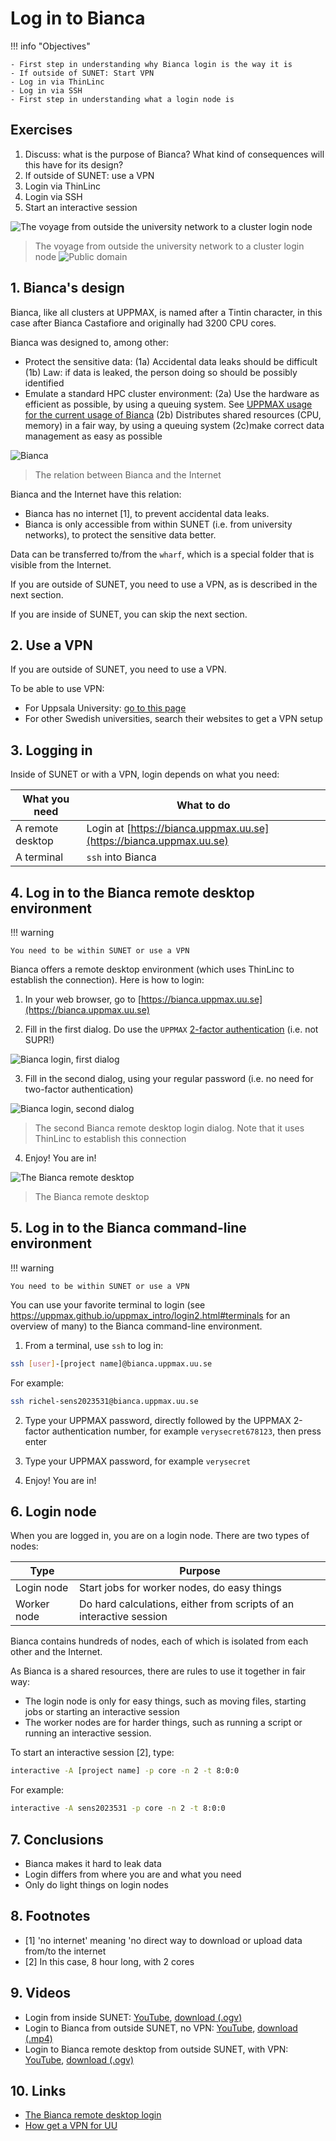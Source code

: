 # Log in to Bianca

!!! info "Objectives" 

    - First step in understanding why Bianca login is the way it is
    - If outside of SUNET: Start VPN
    - Log in via ThinLinc
    - Log in via SSH
    - First step in understanding what a login node is 

## Exercises

 1. Discuss: what is the purpose of Bianca? What kind of consequences will this have for its design?
 2. If outside of SUNET: use a VPN
 3. Login via ThinLinc
 4. Login via SSH
 5. Start an interactive session

![The voyage from outside the university network to a cluster login node](./img/971_the_voyage_from_outside_the_university_network_to_a_cluster_login_node.png)

> The voyage from outside the university network to a cluster login node ![Public domain](./img/public_domain_88x31.png)

## 1. Bianca's design

Bianca, like all clusters at UPPMAX, is named after a Tintin character,
in this case after Bianca Castafiore
and originally had 3200 CPU cores.

Bianca was designed to, among other:

 * Protect the sensitive data: 
   (1a) Accidental data leaks should be difficult
   (1b) Law: if data is leaked, the person doing so should be possibly identified
 * Emulate a standard HPC cluster environment:
   (2a) Use the hardware as efficient as possible, 
   by using a queuing system.
   See [UPPMAX usage for the current usage of Bianca](https://status.uppmax.uu.se/usage/)
   (2b) Distributes shared resources (CPU, memory) in a fair way,
   by using a queuing system
   (2c)make correct data management as easy as possible

![Bianca](./img/biancaorganisation-01.png)

> The relation between Bianca and the Internet

Bianca and the Internet have this relation:

 * Bianca has no internet [1], to prevent accidental data leaks. 
 * Bianca is only accessible from within SUNET (i.e. from university networks),
   to protect the sensitive data better.

Data can be transferred to/from the `wharf`, 
which is a special folder that is visible from the Internet.

If you are outside of SUNET, you need to use a VPN,
as is described in the next section.

If you are inside of SUNET, 
you can skip the next section.

## 2. Use a VPN

If you are outside of SUNET, you need to use a VPN.

To be able to use VPN:

 * For Uppsala University: [go to this page](https://mp.uu.se/en/web/info/stod/it-telefoni/anvandarguider/network/vpn-service)
 * For other Swedish universities, search their websites to get a VPN setup

## 3. Logging in

Inside of SUNET or with a VPN, 
login depends on what you need:

What you need   |What to do
----------------|------------------------------
A remote desktop|Login at [https://bianca.uppmax.uu.se](https://bianca.uppmax.uu.se)
A terminal      |`ssh` into Bianca

## 4. Log in to the Bianca remote desktop environment

!!! warning

    You need to be within SUNET or use a VPN

Bianca offers a remote desktop environment (which uses ThinLinc to establish
the connection). Here is how to login:

 1. In your web browser, go to [https://bianca.uppmax.uu.se](https://bianca.uppmax.uu.se)

 2. Fill in the first dialog. Do use the `UPPMAX` [2-factor authentication](https://www.uppmax.uu.se/support/user-guides/setting-up-two-factor-authentication/) (i.e. not SUPR!)

![Bianca login, first dialog](./img/bianca_gui_login_1st.png)

 3. Fill in the second dialog, using your regular password (i.e. no need for two-factor authentication)

![Bianca login, second dialog](./img/bianca_gui_login_2nd.png)

> The second Bianca remote desktop login dialog. 
> Note that it uses ThinLinc to establish this connection

 4. Enjoy! You are in!

![The Bianca remote desktop](./img/bianca_remote_desktop.png)

> The Bianca remote desktop

## 5. Log in to the Bianca command-line environment

!!! warning

    You need to be within SUNET or use a VPN

You can use your favorite terminal to login (see <https://uppmax.github.io/uppmax_intro/login2.html#terminals> for an overview of many)
to the Bianca command-line environment.

  1. From a terminal, use `ssh` to log in:

```bash
ssh [user]-[project name]@bianca.uppmax.uu.se
```

For example:

```bash
ssh richel-sens2023531@bianca.uppmax.uu.se
```

 2. Type your UPPMAX password, 
    directly followed by the UPPMAX 2-factor authentication number,
    for example `verysecret678123`, then press enter

 3. Type your UPPMAX password,
    for example `verysecret`

 4. Enjoy! You are in!

## 6. Login node

When you are logged in, you are on a login node.
There are two types of nodes:

Type        |Purpose
------------|--------------------------
Login node  |Start jobs for worker nodes, do easy things
Worker node |Do hard calculations, either from scripts of an interactive session

Bianca contains hundreds of nodes, each of which is isolated from each other and the Internet.

As Bianca is a shared resources, there are rules to use it together in fair way:

 * The login node is only for easy things, such as moving files,
   starting jobs or starting an interactive session
 * The worker nodes are for harder things, such as
   running a script or running an interactive session.

To start an interactive session [2], type:


```bash
interactive -A [project name] -p core -n 2 -t 8:0:0
```

For example:

```bash
interactive -A sens2023531 -p core -n 2 -t 8:0:0
```

## 7. Conclusions

 * Bianca makes it hard to leak data
 * Login differs from where you are and what you need
 * Only do light things on login nodes

## 8. Footnotes

 * [1] 'no internet' meaning 'no direct way to download or upload data from/to
   the internet
 * [2] In this case, 8 hour long, with 2 cores

## 9. Videos

 * Login from inside SUNET: [YouTube](https://youtu.be/upBozh2BI5c), [download (.ogv)](https://richelbilderbeek.nl/login_bianca_inside_sunet.ogv)
 * Login to Bianca from outside SUNET, no VPN: [YouTube](https://youtu.be/W-PMTyNcbYI), [download (.mp4)](https://richelbilderbeek.nl/login_bianca_outside_sunet.mp4)
 * Login to Bianca remote desktop from outside SUNET, with VPN: [YouTube](https://youtu.be/AIJKbJeu0MI), [download (.ogv)](https://richelbilderbeek.nl/login_bianca_outside_sunet_vpn.ogv)

## 10. Links

 * [The Bianca remote desktop login](https://bianca.uppmax.uu.se)
 * [How get a VPN for UU](https://mp.uu.se/en/web/info/stod/it-telefoni/anvandarguider/network/vpn-service)
